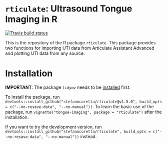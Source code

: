 # `rticulate`: Ultrasound Tongue Imaging in R

<!-- badges: start -->
[![Travis build status](https://travis-ci.org/stefanocoretta/rticulate.svg?branch=master)](https://travis-ci.org/stefanocoretta/rticulate)
<!-- badges: end -->

This is the repository of the R package `rticulate`. This package provides two functions for importing UTI data from Articulate Assistant Advanced and plotting UTI data from any source.

# Installation

**IMPORTANT**: The package `tidymv` needs to be [installed](https://github.com/stefanocoretta/tidymv) first.

To install the package, run `devtools::install_github("stefanocoretta/rticulate@v1.5.0", build_opts = c("--no-resave-data", "--no-manual"))`.
To learn the basic use of the package, run `vignette("tongue-imaging", package = "rticulate")` after the installation.

If you want to try the development version, run `devtools::install_github("stefanocoretta/rticulate", build_opts = c("--no-resave-data", "--no-manual"))` instead.

